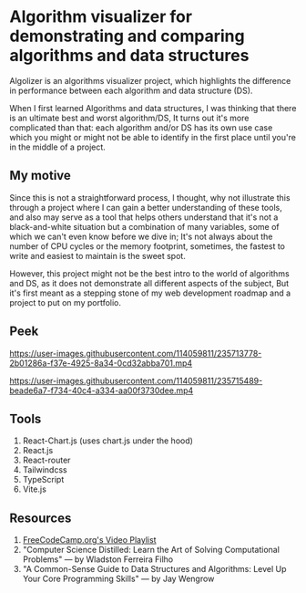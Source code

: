# Algorithm visualizer for demonstrating and comparing algorithms and data structures

Algolizer is an algorithms visualizer project, which highlights the difference in performance between each algorithm and data structure (DS).

When I first learned Algorithms and data structures, I was thinking that there is an ultimate best and worst algorithm/DS, It turns out it's more complicated than that: each algorithm and/or DS has its own use case which you might or might not be able to identify in the first place until you're in the middle of a project.

## My motive

Since this is not a straightforward process, I thought, why not illustrate this through a project where I can gain a better understanding of these tools, and also may serve as a tool that helps others understand that it's not a black-and-white situation but a combination of many variables, some of which we can't even know before we dive in; It's not always about the number of CPU cycles or the memory footprint, sometimes, the fastest to write and easiest to maintain is the sweet spot.

However, this project might not be the best intro to the world of algorithms and DS, as it does not demonstrate all different aspects of the subject, But it's first meant as a stepping stone of my web development roadmap and a project to put on my portfolio.

## Peek
https://user-images.githubusercontent.com/114059811/235713778-2b01286a-f37e-4925-8a34-0cd32abba701.mp4


https://user-images.githubusercontent.com/114059811/235715489-beade6a7-f734-40c4-a334-aa00f3730dee.mp4


## Tools

1. React-Chart.js (uses chart.js under the hood)
2. React.js
3. React-router
4. Tailwindcss
5. TypeScript
6. Vite.js

## Resources
1. [FreeCodeCamp.org's Video Playlist](https://www.youtube.com/watch?v=Gj5qBheGOEo&list=PLWKjhJtqVAbkso-IbgiiP48n-O-JQA9PJ)
2. "Computer Science Distilled: Learn the Art of Solving Computational Problems" — by Wladston Ferreira Filho
3. "A Common-Sense Guide to Data Structures and Algorithms: Level Up Your Core Programming Skills" — by  Jay Wengrow
